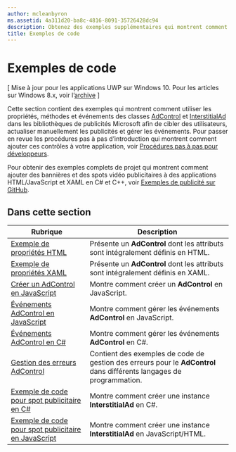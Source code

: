 ```yaml
---
author: mcleanbyron
ms.assetid: 4a311d20-ba8c-4816-8091-35726428dc94
description: Obtenez des exemples supplémentaires qui montrent comment utiliser les propriétés, méthodes et événements des classes AdControl et InterstitialAd dans les bibliothèques de publicités Microsoft.
title: Exemples de code
---
```


# Exemples de code


\[ Mise à jour pour les applications UWP sur Windows 10. Pour les articles sur Windows 8.x, voir l’[archive](http://go.microsoft.com/fwlink/p/?linkid=619132) \]

Cette section contient des exemples qui montrent comment utiliser les propriétés, méthodes et événements des classes [AdControl](https://msdn.microsoft.com/library/windows/apps/microsoft.advertising.winrt.ui.adcontrol.aspx) et [InterstitialAd](https://msdn.microsoft.com/library/windows/apps/microsoft.advertising.winrt.ui.interstitialad.aspx) dans les bibliothèques de publicités Microsoft afin de cibler des utilisateurs, actualiser manuellement les publicités et gérer les événements. Pour passer en revue les procédures pas à pas d’introduction qui montrent comment ajouter ces contrôles à votre application, voir [Procédures pas à pas pour développeurs](developer-walkthroughs.md).

Pour obtenir des exemples complets de projet qui montrent comment ajouter des bannières et des spots vidéo publicitaires à des applications HTML/JavaScript et XAML en C# et C++, voir [Exemples de publicité sur GitHub](http://aka.ms/githubads).

## Dans cette section

|  Rubrique    | Description |               
|----------|-------|
| [Exemple de propriétés HTML](html-properties-example.md)     | Présente un **AdControl** dont les attributs sont intégralement définis en HTML.        |
| [Exemple de propriétés XAML](xaml-properties-example.md)     | Présente un **AdControl** dont les attributs sont intégralement définis en XAML.        |
| [Créer un AdControl en JavaScript](create-an-adcontrol-in-javascript.md)     | Montre comment créer un **AdControl** en JavaScript.        |
| [Événements AdControl en JavaScript](adcontrol-events-in-javascript.md)     | Montre comment gérer les événements **AdControl** en JavaScript.       |
| [Événements AdControl en C#](adcontrol-events-in-c.md)     | Montre comment gérer les événements **AdControl** en C#.       |
| [Gestion des erreurs AdControl](adcontrol-error-handling.md)     | Contient des exemples de code de gestion des erreurs pour le **AdControl** dans différents langages de programmation.        |
| [Exemple de code pour spot publicitaire en C#](interstitial-ad-sample-code-in-c.md)   | Montre comment créer une instance <strong>InterstitialAd</strong> en C#.        |
| [Exemple de code pour spot publicitaire en JavaScript](interstitial-ad-sample-code-in-javascript.md)       | Montre comment créer une instance <strong>InterstitialAd</strong> en JavaScript/HTML.        |



 

 

 


<!--HONumber=May16_HO2-->


